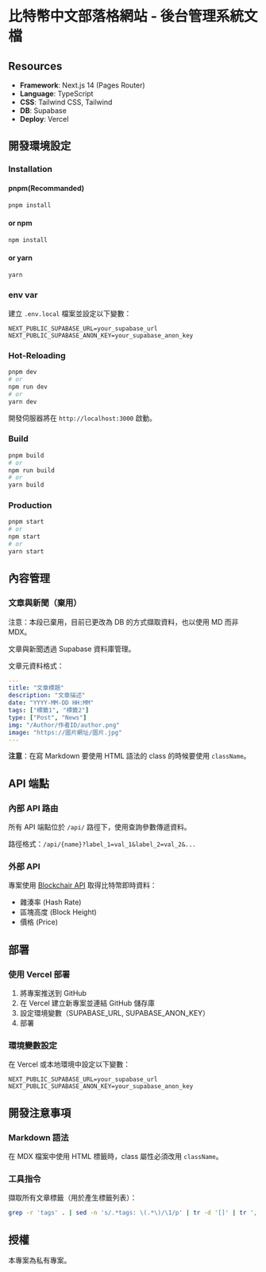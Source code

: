 # 比特幣中文部落格網站 - 後台管理系統文檔

## Resources
- **Framework**: Next.js 14 (Pages Router)
- **Language**: TypeScript
- **CSS**: Tailwind CSS, Tailwind
- **DB**: Supabase
- **Deploy**: Vercel

## 開發環境設定

### Installation

#### pnpm(Recommanded)
```bash
pnpm install
```

#### or npm
```bash
npm install
```

#### or yarn
```bash
yarn
```

### env var
建立 `.env.local` 檔案並設定以下變數：

```env
NEXT_PUBLIC_SUPABASE_URL=your_supabase_url
NEXT_PUBLIC_SUPABASE_ANON_KEY=your_supabase_anon_key
```

### Hot-Reloading

```bash
pnpm dev
# or
npm run dev
# or
yarn dev
```
開發伺服器將在 `http://localhost:3000` 啟動。

### Build
```bash
pnpm build
# or
npm run build
# or
yarn build
```

### Production

```bash
pnpm start
# or
npm start
# or
yarn start
```

## 內容管理

### 文章與新聞（棄用）
注意：本段已棄用，目前已更改為 DB 的方式擷取資料，也以使用 MD 而非 MDX。

文章與新聞透過 Supabase 資料庫管理。

文章元資料格式：
```yaml
---
title: "文章標題"
description: "文章描述"
date: "YYYY-MM-DD HH:MM"
tags: ["標籤1", "標籤2"]
type: ["Post", "News"]
img: "/Author/作者ID/author.png"
image: "https://圖片網址/圖片.jpg"
---
```

**注意**：在寫 Markdown 要使用 HTML 語法的 class 的時候要使用 `className`。

## API 端點

### 內部 API 路由

所有 API 端點位於 `/api/` 路徑下，使用查詢參數傳遞資料。

路徑格式：`/api/{name}?label_1=val_1&label_2=val_2&...`

### 外部 API

專案使用 [Blockchair API](https://blockchair.com/) 取得比特幣即時資料：
- 雜湊率 (Hash Rate)
- 區塊高度 (Block Height)
- 價格 (Price)

## 部署

### 使用 Vercel 部署

1. 將專案推送到 GitHub
2. 在 Vercel 建立新專案並連結 GitHub 儲存庫
3. 設定環境變數（SUPABASE_URL, SUPABASE_ANON_KEY）
4. 部署

### 環境變數設定

在 Vercel 或本地環境中設定以下變數：

```
NEXT_PUBLIC_SUPABASE_URL=your_supabase_url
NEXT_PUBLIC_SUPABASE_ANON_KEY=your_supabase_anon_key
```

## 開發注意事項

### Markdown 語法

在 MDX 檔案中使用 HTML 標籤時，class 屬性必須改用 `className`。

### 工具指令

擷取所有文章標籤（用於產生標籤列表）：

```bash
grep -r 'tags' . | sed -n 's/.*tags: \(.*\)/\1/p' | tr -d '[]' | tr ',' '\n' | sed 's/^ *//;s/ *$//' | tr -d '"' | tr -d "'" | sort -u | uniq | sed 's/^/"/;s/$/"/' | sed 's/$/,/'
```

## 授權

本專案為私有專案。
